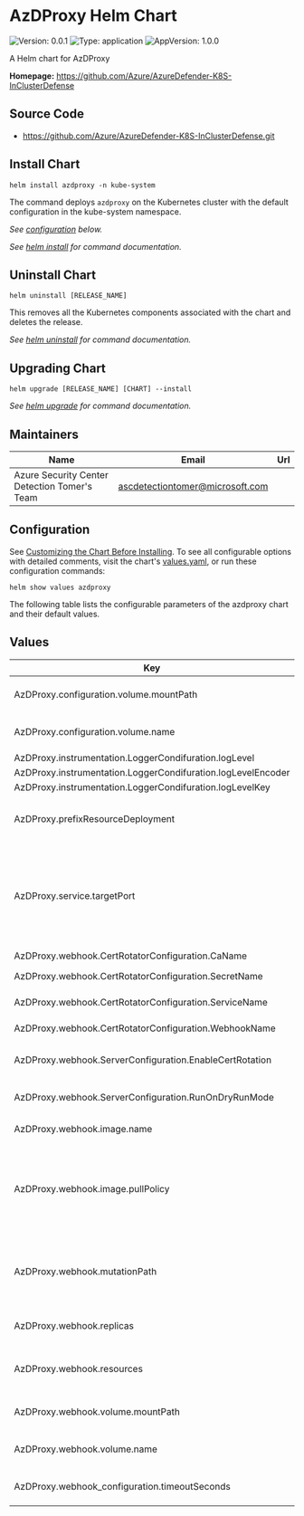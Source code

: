 # AzDProxy Helm Chart

![Version: 0.0.1](https://img.shields.io/badge/Version-0.0.1-informational?style=flat-square) ![Type: application](https://img.shields.io/badge/Type-application-informational?style=flat-square) ![AppVersion: 1.0.0](https://img.shields.io/badge/AppVersion-1.0.0-informational?style=flat-square) 

A Helm chart for AzDProxy

**Homepage:** <https://github.com/Azure/AzureDefender-K8S-InClusterDefense>

## Source Code

* <https://github.com/Azure/AzureDefender-K8S-InClusterDefense.git>

## Install Chart

```console
helm install azdproxy -n kube-system
```

The command deploys `azdproxy` on the Kubernetes cluster with the default configuration in the kube-system namespace.

_See [configuration](#configuration) below._

_See [helm install](https://helm.sh/docs/helm/helm_install/) for command documentation._

## Uninstall Chart

```console
helm uninstall [RELEASE_NAME]
```

This removes all the Kubernetes components associated with the chart and deletes the release.

_See [helm uninstall](https://helm.sh/docs/helm/helm_uninstall/) for command documentation._

## Upgrading Chart

```console
helm upgrade [RELEASE_NAME] [CHART] --install
```

_See [helm upgrade](https://helm.sh/docs/helm/helm_upgrade/) for command documentation._

## Maintainers

| Name | Email | Url |
| ---- | ------ | --- |
| Azure Security Center Detection Tomer's Team | ascdetectiontomer@microsoft.com |  |

## Configuration

See [Customizing the Chart Before Installing](https://helm.sh/docs/intro/using_helm/#customizing-the-chart-before-installing). To see all configurable options with detailed comments, visit the chart's [values.yaml](./values.yaml), or run these configuration commands:

```console
helm show values azdproxy
```

The following table lists the configurable parameters of the azdproxy chart and their default values.

## Values

| Key | Type | Default | Description |
|-----|------|---------|-------------|
| AzDProxy.configuration.volume.mountPath | string | `"/configs"` | The mount path of the volume. |
| AzDProxy.configuration.volume.name | string | `"config"` | The name of the volume. |
| AzDProxy.instrumentation.LoggerCondifuration.logLevel | string | `"INFO"` |  |
| AzDProxy.instrumentation.LoggerCondifuration.logLevelEncoder | string | `"lower"` |  |
| AzDProxy.instrumentation.LoggerCondifuration.logLevelKey | string | `"level"` |  |
| AzDProxy.prefixResourceDeployment | string | `"azure-defender-proxy"` | common prefix name for all resources. |
| AzDProxy.service.targetPort | int | `8000` | The port on which the service will send requests to, so the webhook be listening on. |
| AzDProxy.webhook.CertRotatorConfiguration.CaName | string | `"ca"` | ca name |
| AzDProxy.webhook.CertRotatorConfiguration.SecretName | string | `"cert"` | secret name |
| AzDProxy.webhook.CertRotatorConfiguration.ServiceName | string | `"service"` | service name |
| AzDProxy.webhook.CertRotatorConfiguration.WebhookName | string | `"mutating-webhook-configuration"` | webhook name |
| AzDProxy.webhook.ServerConfiguration.EnableCertRotation | bool | `true` | is the cert rotation enabled |
| AzDProxy.webhook.ServerConfiguration.RunOnDryRunMode | bool | `false` | is the run on dry mode |
| AzDProxy.webhook.image.name | string | `"azdproxy-image"` | Official image. |
| AzDProxy.webhook.image.pullPolicy | string | `"Always"` | Default for always. in case that you want to use local registry, change to 'Never'. |
| AzDProxy.webhook.mutationPath | string | `"/mutate"` | The path that the webhook handler will be listening on. |
| AzDProxy.webhook.replicas | int | `3` | Amount of replicas of azdproxy. |
| AzDProxy.webhook.resources | object | `{"limits":{"cpu":"500m","memory":"128Mi"}}` | The resources of the webhook. |
| AzDProxy.webhook.volume.mountPath | string | `"/certs"` | The mount path of the volume. |
| AzDProxy.webhook.volume.name | string | `"cert"` | The name of the volume. |
| AzDProxy.webhook_configuration.timeoutSeconds | int | `3` | Webhook timeout in seconds |

<!-- markdownlint-enable MD013 MD034 -->
<!-- markdownlint-restore -->